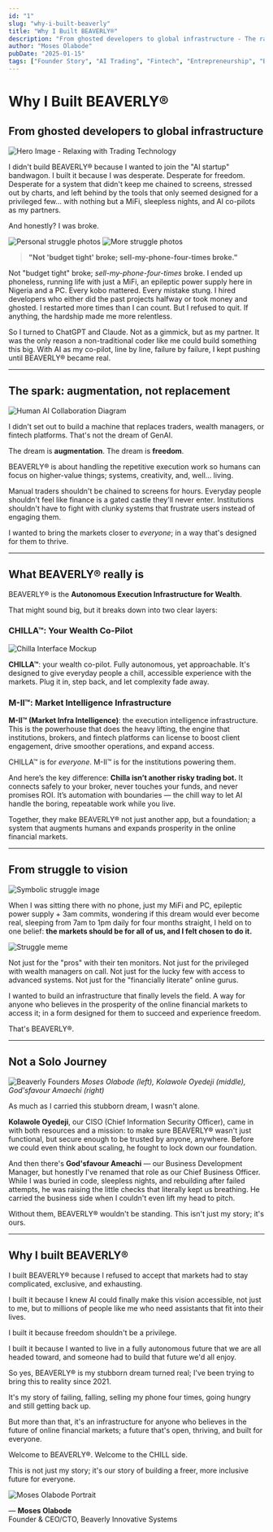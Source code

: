 ```yaml
---
id: "1"
slug: "why-i-built-beaverly"
title: "Why I Built BEAVERLY®"
description: "From ghosted developers to global infrastructure - The raw, unfiltered story behind building BEAVERLY®, the autonomous execution infrastructure for wealth that's changing how people experience financial markets."
author: "Moses Olabode"
pubDate: "2025-01-15"
tags: ["Founder Story", "AI Trading", "Fintech", "Entrepreneurship", "BEAVERLY", "CHILLA"]
---
```


# Why I Built BEAVERLY®
## From ghosted developers to global infrastructure

![Hero Image - Relaxing with Trading Technology](https://blog.beaverlyai.com/generated_images/Person_relaxing_with_trading_tech_e20abb04.png)

I didn't build BEAVERLY® because I wanted to join the "AI startup" bandwagon. I built it because I was desperate. Desperate for freedom. Desperate for a system that didn't keep me chained to screens, stressed out by charts, and left behind by the tools that only seemed designed for a privileged few… with nothing but a MiFi, sleepless nights, and AI co-pilots as my partners.

And honestly? I was broke.

![Personal struggle photos](https://blog.beaverlyai.com/IMG_2533_1757777062401.JPEG)
![More struggle photos](https://blog.beaverlyai.com/IMG_2536_1757777062402.JPEG)

> **"Not 'budget tight' broke; sell-my-phone-four-times broke."**

Not "budget tight" broke; *sell-my-phone-four-times* broke. I ended up phoneless, running life with just a MiFi, an epileptic power supply here in Nigeria and a PC. Every kobo mattered. Every mistake stung. I hired developers who either did the past projects halfway or took money and ghosted. I restarted more times than I can count. But I refused to quit. If anything, the hardship made me more relentless.

So I turned to ChatGPT and Claude. Not as a gimmick, but as my partner. It was the only reason a non-traditional coder like me could build something this big. With AI as my co-pilot, line by line, failure by failure, I kept pushing until BEAVERLY® became real.

---

## The spark: augmentation, not replacement

![Human AI Collaboration Diagram](https://blog.beaverlyai.com/generated_images/Human_AI_collaboration_diagram_8bd2fa87.png)

I didn't set out to build a machine that replaces traders, wealth managers, or fintech platforms. That's not the dream of GenAI.

The dream is **augmentation**.
The dream is **freedom**.

BEAVERLY® is about handling the repetitive execution work so humans can focus on higher-value things; systems, creativity, and, well… living.

Manual traders shouldn't be chained to screens for hours. Everyday people shouldn't feel like finance is a gated castle they'll never enter. Institutions shouldn't have to fight with clunky systems that frustrate users instead of engaging them.

I wanted to bring the markets closer to *everyone*; in a way that's designed for them to thrive.

---

## What BEAVERLY® really is

BEAVERLY® is the **Autonomous Execution Infrastructure for Wealth**.

That might sound big, but it breaks down into two clear layers:

### CHILLA™: Your Wealth Co-Pilot

![Chilla Interface Mockup](https://blog.beaverlyai.com/generated_images/Chilla_trading_interface_mockup_bf377fd7.png)

**CHILLA™**: your wealth co-pilot. Fully autonomous, yet approachable. It's designed to give everyday people a chill, accessible experience with the markets. Plug it in, step back, and let complexity fade away.

### M-II™: Market Intelligence Infrastructure

**M-II™ (Market Infra Intelligence)**: the execution intelligence infrastructure. This is the powerhouse that does the heavy lifting, the engine that institutions, brokers, and fintech platforms can license to boost client engagement, drive smoother operations, and expand access.

CHILLA™ is for *everyone*.
M-II™ is for the institutions powering them.

And here’s the key difference: **Chilla isn’t another risky trading bot.** It connects safely to your broker, never touches your funds, and never promises ROI. It’s automation with boundaries — the chill way to let AI handle the boring, repeatable work while you live.

Together, they make BEAVERLY® not just another app, but a foundation; a system that augments humans and expands prosperity in the online financial markets.

---

## From struggle to vision

![Symbolic struggle image](https://blog.beaverlyai.com/generated_images/Late_night_vision_and_struggle_5638c672.png)

When I was sitting there with no phone, just my MiFi and PC, epileptic power supply + 3am commits, wondering if this dream would ever become real, sleeping from 7am to 1pm daily for four months straight, I held on to one belief: **the markets should be for all of us, and I felt chosen to do it.**

![Struggle meme](https://blog.beaverlyai.com/images_1757777062410.jfif)

Not just for the "pros" with their ten monitors. Not just for the privileged with wealth managers on call. Not just for the lucky few with access to advanced systems. Not just for the "financially literate" online gurus.

I wanted to build an infrastructure that finally levels the field. A way for anyone who believes in the prosperity of the online financial markets to access it; in a form designed for them to succeed and experience freedom.

That's BEAVERLY®.

---

## Not a Solo Journey

![Beaverly Founders](https://blog.beaverlyai.com/Beaverly_founders_1757777062410.png)
*Moses Olabode (left), Kolawole Oyedeji (middle), God'sfavour Amaechi (right)*

As much as I carried this stubborn dream, I wasn't alone.

**Kolawole Oyedeji**, our CISO (Chief Information Security Officer), came in with both resources and a mission: to make sure BEAVERLY® wasn't just functional, but secure enough to be trusted by anyone, anywhere. Before we could even think about scaling, he fought to lock down our foundation.

And then there's **God'sfavour Ameachi** — our Business Development Manager, but honestly I've renamed that role as our Chief Business Officer. While I was buried in code, sleepless nights, and rebuilding after failed attempts, he was raising the little checks that literally kept us breathing. He carried the business side when I couldn't even lift my head to pitch.

Without them, BEAVERLY® wouldn't be standing. This isn't just my story; it's ours.

---

## Why I built BEAVERLY®

I built BEAVERLY® because I refused to accept that markets had to stay complicated, exclusive, and exhausting.

I built it because I knew AI could finally make this vision accessible, not just to me, but to millions of people like me who need assistants that fit into their lives.

I built it because freedom shouldn't be a privilege.

I built it because I wanted to live in a fully autonomous future that we are all headed toward, and someone had to build that future we'd all enjoy.

So yes, BEAVERLY® is my stubborn dream turned real; I've been trying to bring this to reality since 2021. 

It's my story of failing, falling, selling my phone four times, going hungry and still getting back up. 

But more than that, it's an infrastructure for anyone who believes in the future of online financial markets; a future that's open, thriving, and built for everyone.

Welcome to BEAVERLY®. Welcome to the CHILL side.

This is not just my story; it's our story of building a freer, more inclusive future for everyone.

![Moses Olabode Portrait](https://blog.beaverlyai.com/IMG_1135_1757777062403.JPEG)

— **Moses Olabode**  
Founder & CEO/CTO, Beaverly Innovative Systems